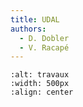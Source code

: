 ```yaml
---
title: UDAL
authors:
  - D. Dobler
  - V. Racapé
---
```



```{image}  https://github.com/fair-ease/book-ocean-bgc/blob/vracape/embedded-ressources/sign-2408065_1280.png
:alt: travaux
:width: 500px
:align: center
```